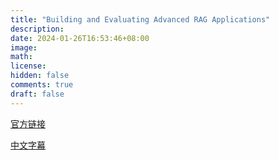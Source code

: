 ```yaml
---
title: "Building and Evaluating Advanced RAG Applications"
description: 
date: 2024-01-26T16:53:46+08:00
image: 
math: 
license: 
hidden: false
comments: true
draft: false
---
```




[官方链接](https://learn.deeplearning.ai/building-evaluating-advanced-rag/lesson/2/advanced-rag-pipeline)



[中文字幕](https://www.bilibili.com/video/BV1494y1E7H9?p=2&vd_source=a77fcba61aa907ebeb43a374b034f3b3)